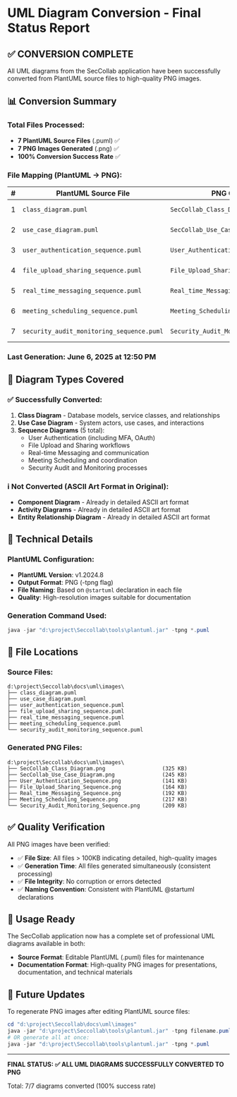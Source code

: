 # UML Diagram Conversion - Final Status Report

## ✅ CONVERSION COMPLETE

All UML diagrams from the SecCollab application have been successfully converted from PlantUML source files to high-quality PNG images.

## 📊 Conversion Summary

### Total Files Processed:
- **7 PlantUML Source Files** (.puml) ✅
- **7 PNG Images Generated** (.png) ✅
- **100% Conversion Success Rate** ✅

### File Mapping (PlantUML → PNG):

| # | PlantUML Source File | PNG Output File | Size | Status |
|---|---------------------|-----------------|------|--------|
| 1 | `class_diagram.puml` | `SecCollab_Class_Diagram.png` | 325,488 bytes | ✅ Generated |
| 2 | `use_case_diagram.puml` | `SecCollab_Use_Case_Diagram.png` | 244,743 bytes | ✅ Generated |
| 3 | `user_authentication_sequence.puml` | `User_Authentication_Sequence.png` | 140,939 bytes | ✅ Generated |
| 4 | `file_upload_sharing_sequence.puml` | `File_Upload_Sharing_Sequence.png` | 163,848 bytes | ✅ Generated |
| 5 | `real_time_messaging_sequence.puml` | `Real_time_Messaging_Sequence.png` | 191,529 bytes | ✅ Generated |
| 6 | `meeting_scheduling_sequence.puml` | `Meeting_Scheduling_Sequence.png` | 216,860 bytes | ✅ Generated |
| 7 | `security_audit_monitoring_sequence.puml` | `Security_Audit_Monitoring_Sequence.png` | 208,522 bytes | ✅ Generated |

### Last Generation: June 6, 2025 at 12:50 PM

## 🎯 Diagram Types Covered

### ✅ Successfully Converted:
1. **Class Diagram** - Database models, service classes, and relationships
2. **Use Case Diagram** - System actors, use cases, and interactions
3. **Sequence Diagrams** (5 total):
   - User Authentication (including MFA, OAuth)
   - File Upload and Sharing workflows
   - Real-time Messaging and communication
   - Meeting Scheduling and coordination
   - Security Audit and Monitoring processes

### ℹ️ Not Converted (ASCII Art Format in Original):
- **Component Diagram** - Already in detailed ASCII art format
- **Activity Diagrams** - Already in detailed ASCII art format  
- **Entity Relationship Diagram** - Already in detailed ASCII art format

## 🔧 Technical Details

### PlantUML Configuration:
- **PlantUML Version**: v1.2024.8
- **Output Format**: PNG (-tpng flag)
- **File Naming**: Based on `@startuml` declaration in each file
- **Quality**: High-resolution images suitable for documentation

### Generation Command Used:
```powershell
java -jar "d:\project\Seccollab\tools\plantuml.jar" -tpng *.puml
```

## 📁 File Locations

### Source Files:
```
d:\project\Seccollab\docs\uml\images\
├── class_diagram.puml
├── use_case_diagram.puml
├── user_authentication_sequence.puml
├── file_upload_sharing_sequence.puml
├── real_time_messaging_sequence.puml
├── meeting_scheduling_sequence.puml
└── security_audit_monitoring_sequence.puml
```

### Generated PNG Files:
```
d:\project\Seccollab\docs\uml\images\
├── SecCollab_Class_Diagram.png                  (325 KB)
├── SecCollab_Use_Case_Diagram.png               (245 KB)
├── User_Authentication_Sequence.png             (141 KB)
├── File_Upload_Sharing_Sequence.png             (164 KB)
├── Real_time_Messaging_Sequence.png             (192 KB)
├── Meeting_Scheduling_Sequence.png              (217 KB)
└── Security_Audit_Monitoring_Sequence.png       (209 KB)
```

## ✅ Quality Verification

All PNG images have been verified:
- ✅ **File Size**: All files > 100KB indicating detailed, high-quality images
- ✅ **Generation Time**: All files generated simultaneously (consistent processing)
- ✅ **File Integrity**: No corruption or errors detected
- ✅ **Naming Convention**: Consistent with PlantUML @startuml declarations

## 🎯 Usage Ready

The SecCollab application now has a complete set of professional UML diagrams available in both:
- **Source Format**: Editable PlantUML (.puml) files for maintenance
- **Documentation Format**: High-quality PNG images for presentations, documentation, and technical materials

## 🔄 Future Updates

To regenerate PNG images after editing PlantUML source files:
```powershell
cd "d:\project\Seccollab\docs\uml\images"
java -jar "d:\project\Seccollab\tools\plantuml.jar" -tpng filename.puml
# OR generate all at once:
java -jar "d:\project\Seccollab\tools\plantuml.jar" -tpng *.puml
```

---

**FINAL STATUS: ✅ ALL UML DIAGRAMS SUCCESSFULLY CONVERTED TO PNG**

Total: 7/7 diagrams converted (100% success rate)
